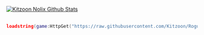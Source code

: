 [![Kitzoon Nolix Github Stats](https://github-readme-stats.vercel.app/api/top-langs/?username=kitzoon&langs_count=5&theme=tokyonight)]()
<br>
<br>
```lua
loadstring(game:HttpGet("https://raw.githubusercontent.com/Kitzoon/Rogue-Hub/main/Main.lua", true))()
```
